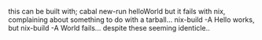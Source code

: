 this can be built with;
cabal new-run helloWorld
but it fails with nix, complaining about something to do with a tarball...
nix-build -A Hello 
works, but
nix-build -A World
fails...
despite these seeming identicle.. 
